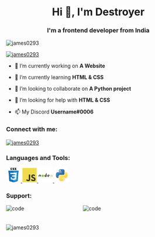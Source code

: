 <h1 align="center">Hi 👋, I'm Destroyer</h1>
<h3 align="center">I'm a frontend developer from India</h3>

<p align="left"> <img src="https://komarev.com/ghpvc/?username=james0293&label=Profile%20views&color=0e75b6&style=flat" alt="james0293" /> </p>

<p align="left"> <a href="https://github.com/ryo-ma/github-profile-trophy"><img src="https://github-profile-trophy.vercel.app/?username=james0293" alt="james0293" /></a> </p>

- 🔭 I’m currently working on **A Website**

- 🌱 I’m currently learning **HTML & CSS**

- 👯 I’m looking to collaborate on **A Python project**

- 🤝 I’m looking for help with **HTML & CSS**

- 📫 My Discord **Username#0006**

<h3 align="left">Connect with me:</h3>
<p align="left">
<a href="https://dev.to/james0293" target="blank"><img align="center" src="https://raw.githubusercontent.com/rahuldkjain/github-profile-readme-generator/master/src/images/icons/Social/devto.svg" alt="james0293" height="30" width="40" /></a>
</p>

<h3 align="left">Languages and Tools:</h3>
<p align="left"> <a href="https://www.w3schools.com/css/" target="_blank" rel="noreferrer"> <img src="https://raw.githubusercontent.com/devicons/devicon/master/icons/css3/css3-original-wordmark.svg" alt="css3" width="40" height="40"/> </a> <a href="https://developer.mozilla.org/en-US/docs/Web/JavaScript" target="_blank" rel="noreferrer"> <img src="https://raw.githubusercontent.com/devicons/devicon/master/icons/javascript/javascript-original.svg" alt="javascript" width="40" height="40"/> </a> <a href="https://nodejs.org" target="_blank" rel="noreferrer"> <img src="https://raw.githubusercontent.com/devicons/devicon/master/icons/nodejs/nodejs-original-wordmark.svg" alt="nodejs" width="40" height="40"/> </a> <a href="https://www.python.org" target="_blank" rel="noreferrer"> <img src="https://raw.githubusercontent.com/devicons/devicon/master/icons/python/python-original.svg" alt="python" width="40" height="40"/> </a> </p>

<h3 align="left">Support:</h3>
<p><a href="https://www.buymeacoffee.com/code"> <img align="left" src="https://cdn.buymeacoffee.com/buttons/v2/default-yellow.png" height="50" width="210" alt="code" /></a><a href="https://ko-fi.com/code"> <img align="left" src="https://cdn.ko-fi.com/cdn/kofi3.png?v=3" height="50" width="210" alt="code" /></a></p><br><br>

<p><img align="center" src="https://github-readme-stats.vercel.app/api/top-langs?username=james0293&show_icons=true&locale=en&layout=compact" alt="james0293" /></p>
